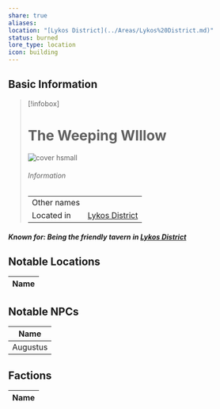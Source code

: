 ```yaml
---
share: true
aliases: 
location: "[Lykos District](../Areas/Lykos%20District.md)"
status: burned
lore_type: location
icon: building
---
```

## Basic Information
> [!infobox]
> # The Weeping WIllow
> ![cover hsmall](insertimage.png)
> ###### Information
> |   |  |
> | ---- | ---- |
> | Other names | |
> | Located in | [Lykos District](../Areas/Lykos%20District.md)|
##### Known for: Being the friendly tavern in [Lykos District](../Areas/Lykos%20District.md)
## Notable Locations
| Name |
| ---- |

## Notable NPCs
| Name                           |
| ------------------------------ |
| Augustus |

## Factions
| Name |
| ---- |
